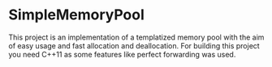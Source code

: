 # SimpleMemoryPool

This project is an implementation of a templatized memory pool with the aim of easy usage and fast allocation and deallocation.
For building this project you need C++11 as some features like perfect forwarding was used.
